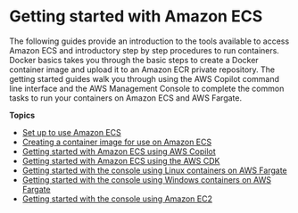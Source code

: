 # Getting started with Amazon ECS<a name="getting-started"></a>

The following guides provide an introduction to the tools available to access Amazon ECS and introductory step by step procedures to run containers\. Docker basics takes you through the basic steps to create a Docker container image and upload it to an Amazon ECR private repository\. The getting started guides walk you through using the AWS Copilot command line interface and the AWS Management Console to complete the common tasks to run your containers on Amazon ECS and AWS Fargate\.

**Topics**
+ [Set up to use Amazon ECS](get-set-up-for-amazon-ecs.md)
+ [Creating a container image for use on Amazon ECS](create-container-image.md)
+ [Getting started with Amazon ECS using AWS Copilot](getting-started-aws-copilot-cli.md)
+ [Getting started with Amazon ECS using the AWS CDK](tutorial-ecs-web-server-cdk.md)
+ [Getting started with the console using Linux containers on AWS Fargate](getting-started-fargate.md)
+ [Getting started with the console using Windows containers on AWS Fargate](Windows_fargate-getting_started.md)
+ [Getting started with the console using Amazon EC2](getting-started-ecs-ec2-v2.md)